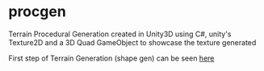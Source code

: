 # procgen
Terrain Procedural Generation
created in Unity3D using C#, unity's Texture2D and a 3D Quad GameObject to showcase the texture generated

First step of Terrain Generation (shape gen) can be seen [here](https://github.com/brunorc93/islandShapeGen.net)
